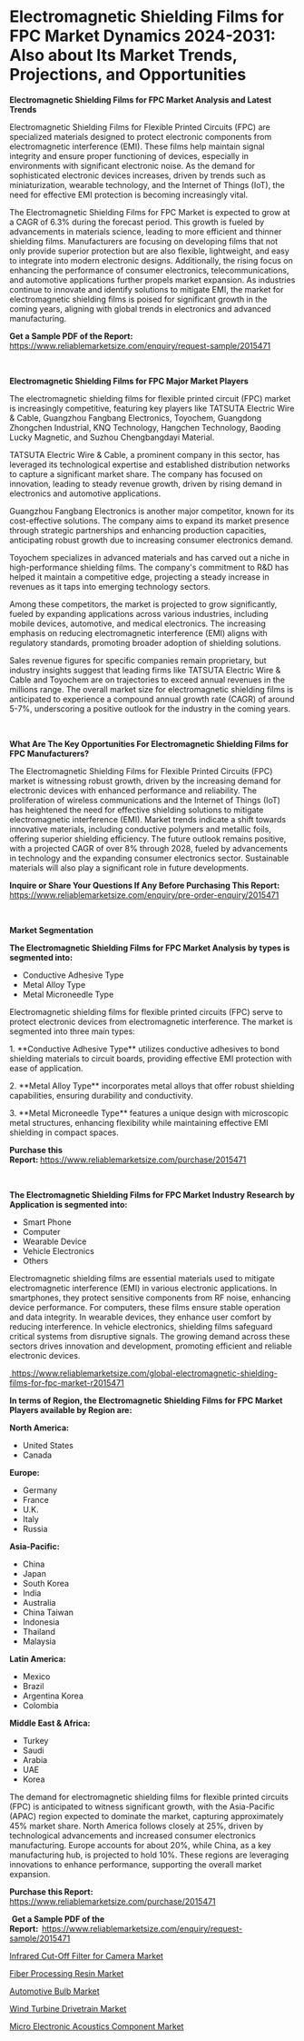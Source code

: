 <p><h1>Electromagnetic Shielding Films for FPC Market Dynamics 2024-2031: Also about Its Market Trends, Projections, and Opportunities</h1></p><p><strong>Electromagnetic Shielding Films for FPC Market Analysis and Latest Trends</strong></p>
<p><p>Electromagnetic Shielding Films for Flexible Printed Circuits (FPC) are specialized materials designed to protect electronic components from electromagnetic interference (EMI). These films help maintain signal integrity and ensure proper functioning of devices, especially in environments with significant electronic noise. As the demand for sophisticated electronic devices increases, driven by trends such as miniaturization, wearable technology, and the Internet of Things (IoT), the need for effective EMI protection is becoming increasingly vital.</p><p>The Electromagnetic Shielding Films for FPC Market is expected to grow at a CAGR of 6.3% during the forecast period. This growth is fueled by advancements in materials science, leading to more efficient and thinner shielding films. Manufacturers are focusing on developing films that not only provide superior protection but are also flexible, lightweight, and easy to integrate into modern electronic designs. Additionally, the rising focus on enhancing the performance of consumer electronics, telecommunications, and automotive applications further propels market expansion. As industries continue to innovate and identify solutions to mitigate EMI, the market for electromagnetic shielding films is poised for significant growth in the coming years, aligning with global trends in electronics and advanced manufacturing.</p></p>
<p><strong>Get a Sample PDF of the Report:&nbsp;</strong> <a href="https://www.reliablemarketsize.com/enquiry/request-sample/2015471?utm_campaign=1773&utm_medium=2&utm_source=Github&utm_content=ia&utm_term=27102024&utm_id=electromagnetic-shielding-films-for-fpc">https://www.reliablemarketsize.com/enquiry/request-sample/2015471</a></p>
<p>&nbsp;</p>
<p><strong>Electromagnetic Shielding Films for FPC Major Market Players</strong></p>
<p><p>The electromagnetic shielding films for flexible printed circuit (FPC) market is increasingly competitive, featuring key players like TATSUTA Electric Wire & Cable, Guangzhou Fangbang Electronics, Toyochem, Guangdong Zhongchen Industrial, KNQ Technology, Hangchen Technology, Baoding Lucky Magnetic, and Suzhou Chengbangdayi Material.</p><p>TATSUTA Electric Wire & Cable, a prominent company in this sector, has leveraged its technological expertise and established distribution networks to capture a significant market share. The company has focused on innovation, leading to steady revenue growth, driven by rising demand in electronics and automotive applications. </p><p>Guangzhou Fangbang Electronics is another major competitor, known for its cost-effective solutions. The company aims to expand its market presence through strategic partnerships and enhancing production capacities, anticipating robust growth due to increasing consumer electronics demand.</p><p>Toyochem specializes in advanced materials and has carved out a niche in high-performance shielding films. The company's commitment to R&D has helped it maintain a competitive edge, projecting a steady increase in revenues as it taps into emerging technology sectors.</p><p>Among these competitors, the market is projected to grow significantly, fueled by expanding applications across various industries, including mobile devices, automotive, and medical electronics. The increasing emphasis on reducing electromagnetic interference (EMI) aligns with regulatory standards, promoting broader adoption of shielding solutions.</p><p>Sales revenue figures for specific companies remain proprietary, but industry insights suggest that leading firms like TATSUTA Electric Wire & Cable and Toyochem are on trajectories to exceed annual revenues in the millions range. The overall market size for electromagnetic shielding films is anticipated to experience a compound annual growth rate (CAGR) of around 5-7%, underscoring a positive outlook for the industry in the coming years.</p></p>
<p>&nbsp;</p>
<p><strong>What Are The Key Opportunities For Electromagnetic Shielding Films for FPC Manufacturers?</strong></p>
<p><p>The Electromagnetic Shielding Films for Flexible Printed Circuits (FPC) market is witnessing robust growth, driven by the increasing demand for electronic devices with enhanced performance and reliability. The proliferation of wireless communications and the Internet of Things (IoT) has heightened the need for effective shielding solutions to mitigate electromagnetic interference (EMI). Market trends indicate a shift towards innovative materials, including conductive polymers and metallic foils, offering superior shielding efficiency. The future outlook remains positive, with a projected CAGR of over 8% through 2028, fueled by advancements in technology and the expanding consumer electronics sector. Sustainable materials will also play a significant role in future developments.</p></p>
<p><strong>Inquire or Share Your Questions If Any Before Purchasing This Report:</strong> <a href="https://www.reliablemarketsize.com/enquiry/pre-order-enquiry/2015471?utm_campaign=1773&utm_medium=2&utm_source=Github&utm_content=ia&utm_term=27102024&utm_id=electromagnetic-shielding-films-for-fpc">https://www.reliablemarketsize.com/enquiry/pre-order-enquiry/2015471</a></p>
<p>&nbsp;</p>
<p><strong>Market Segmentation</strong></p>
<p><strong>The Electromagnetic Shielding Films for FPC Market Analysis by types is segmented into:</strong></p>
<p><ul><li>Conductive Adhesive Type</li><li>Metal Alloy Type</li><li>Metal Microneedle Type</li></ul></p>
<p><p>Electromagnetic shielding films for flexible printed circuits (FPC) serve to protect electronic devices from electromagnetic interference. The market is segmented into three main types: </p><p>1. **Conductive Adhesive Type** utilizes conductive adhesives to bond shielding materials to circuit boards, providing effective EMI protection with ease of application.</p><p>2. **Metal Alloy Type** incorporates metal alloys that offer robust shielding capabilities, ensuring durability and conductivity.</p><p>3. **Metal Microneedle Type** features a unique design with microscopic metal structures, enhancing flexibility while maintaining effective EMI shielding in compact spaces.</p></p>
<p><strong>Purchase this Report:&nbsp;</strong><a href="https://www.reliablemarketsize.com/purchase/2015471?utm_campaign=1773&utm_medium=2&utm_source=Github&utm_content=ia&utm_term=27102024&utm_id=electromagnetic-shielding-films-for-fpc">https://www.reliablemarketsize.com/purchase/2015471</a></p>
<p>&nbsp;</p>
<p><strong>The Electromagnetic Shielding Films for FPC Market Industry Research by Application is segmented into:</strong></p>
<p><ul><li>Smart Phone</li><li>Computer</li><li>Wearable Device</li><li>Vehicle Electronics</li><li>Others</li></ul></p>
<p><p>Electromagnetic shielding films are essential materials used to mitigate electromagnetic interference (EMI) in various electronic applications. In smartphones, they protect sensitive components from RF noise, enhancing device performance. For computers, these films ensure stable operation and data integrity. In wearable devices, they enhance user comfort by reducing interference. In vehicle electronics, shielding films safeguard critical systems from disruptive signals. The growing demand across these sectors drives innovation and development, promoting efficient and reliable electronic devices.</p></p>
<p><a href="https://www.reliablemarketsize.com/global-electromagnetic-shielding-films-for-fpc-market-r2015471?utm_campaign=1773&utm_medium=2&utm_source=Github&utm_content=ia&utm_term=27102024&utm_id=electromagnetic-shielding-films-for-fpc">&nbsp;https://www.reliablemarketsize.com/global-electromagnetic-shielding-films-for-fpc-market-r2015471</a></p>
<p><strong>In terms of Region, the Electromagnetic Shielding Films for FPC Market Players available by Region are:</strong></p>
<p>
    <p> <strong> North America: </strong>
        <ul>
            <li>United States</li>
            <li>Canada</li>
        </ul>
        </p> 
    <p> <strong> Europe: </strong>
        <ul>
            <li>Germany</li>
            <li>France</li>
            <li>U.K.</li>
            <li>Italy</li>
            <li>Russia</li>
        </ul>
        </p> 
    <p> <strong> Asia-Pacific: </strong>
        <ul>
            <li>China</li>
            <li>Japan</li>
            <li>South Korea</li>
            <li>India</li>
            <li>Australia</li>
            <li>China Taiwan</li>
            <li>Indonesia</li>
            <li>Thailand</li>
            <li>Malaysia</li>
        </ul>
        </p> 
    <p> <strong> Latin America: </strong>
        <ul>
            <li>Mexico</li>
            <li>Brazil</li>
            <li>Argentina Korea</li>
            <li>Colombia</li>
        </ul>
        </p> 
    <p> <strong> Middle East & Africa: </strong>
        <ul>
            <li>Turkey</li>
            <li>Saudi</li>
            <li>Arabia</li>
            <li>UAE</li>
            <li>Korea</li>
        </ul>
    </p>
    </p>
<p><p>The demand for electromagnetic shielding films for flexible printed circuits (FPC) is anticipated to witness significant growth, with the Asia-Pacific (APAC) region expected to dominate the market, capturing approximately 45% market share. North America follows closely at 25%, driven by technological advancements and increased consumer electronics manufacturing. Europe accounts for about 20%, while China, as a key manufacturing hub, is projected to hold 10%. These regions are leveraging innovations to enhance performance, supporting the overall market expansion.</p></p>
<p><strong>Purchase this Report: </strong><a href="https://www.reliablemarketsize.com/purchase/2015471?utm_campaign=1773&utm_medium=2&utm_source=Github&utm_content=ia&utm_term=27102024&utm_id=electromagnetic-shielding-films-for-fpc">https://www.reliablemarketsize.com/purchase/2015471</a></p>
<p>&nbsp;<strong>Get a Sample PDF of the Report:&nbsp;&nbsp;</strong><a href="https://www.reliablemarketsize.com/enquiry/request-sample/2015471?utm_campaign=1773&utm_medium=2&utm_source=Github&utm_content=ia&utm_term=27102024&utm_id=electromagnetic-shielding-films-for-fpc">https://www.reliablemarketsize.com/enquiry/request-sample/2015471</a></p>
<p><strong></strong></p>
<p><p><a href="https://www.linkedin.com/pulse/infrared-cut-off-filter-camera-market-research-report-forecast-2mrse?utm_campaign=1773&utm_medium=2&utm_source=Github&utm_content=ia&utm_term=27102024&utm_id=electromagnetic-shielding-films-for-fpc">Infrared Cut-Off Filter for Camera Market</a></p><p><a href="https://www.linkedin.com/pulse/navigating-fiber-processing-resin-market-expert-analysis-forecast-a2k5e?utm_campaign=1773&utm_medium=2&utm_source=Github&utm_content=ia&utm_term=27102024&utm_id=electromagnetic-shielding-films-for-fpc">Fiber Processing Resin Market</a></p><p><a href="https://www.linkedin.com/pulse/automotive-bulb-market-trends-insights-type-application-analysis-y186e?utm_campaign=1773&utm_medium=2&utm_source=Github&utm_content=ia&utm_term=27102024&utm_id=electromagnetic-shielding-films-for-fpc">Automotive Bulb Market</a></p><p><a href="https://www.linkedin.com/pulse/navigating-global-wind-turbine-drivetrain-market-from-trends-rzyje?utm_campaign=1773&utm_medium=2&utm_source=Github&utm_content=ia&utm_term=27102024&utm_id=electromagnetic-shielding-films-for-fpc">Wind Turbine Drivetrain Market</a></p><p><a href="https://github.com/CarolynWatkins697/Market-Research-Report-List-1/blob/main/micro-electronic-acoustics-component-market.md?utm_campaign=1773&utm_medium=2&utm_source=Github&utm_content=ia&utm_term=27102024&utm_id=electromagnetic-shielding-films-for-fpc">Micro Electronic Acoustics Component Market</a></p></p>